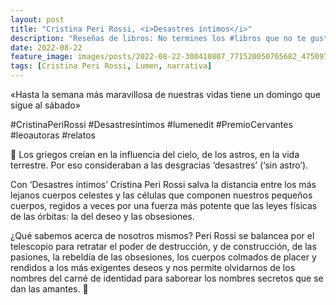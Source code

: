 ```yaml
---
layout: post
title: "Cristina Peri Rossi, <i>Desastres íntimos</i>"
description: "Reseñas de libros: No termines los #libros que no te gustan. I els #llibres que t'agraden llegeix-los tants cops com calgui."
date: 2022-08-22
feature_image: images/posts/2022-08-22-300410807_771520050765682_4750970405995884742_n_18218319427159990.webp
tags: [Cristina Peri Rossi, Lumen, narrativa]
---
```


«Hasta la semana más maravillosa de nuestras vidas tiene un domingo que sigue al sábado»
<!--more-->

#CristinaPeriRossi #Desastresíntimos #lumenedit
 #PremioCervantes #leoautoras #relatos

💫 Los griegos creían en la influencia del cielo, de los astros, en la vida terrestre. Por eso consideraban a las desgracias ‘desastres’ (‘sin astro’). 

Con ‘Desastres íntimos’ Cristina Peri Rossi salva la distancia entre los más lejanos cuerpos celestes y las células que componen nuestros pequeños cuerpos, regidos a veces por una fuerza más potente que las leyes físicas de las órbitas: la del deseo y las obsesiones. 

¿Qué sabemos acerca de nosotros mismos? Peri Rossi se balancea por el telescopio para retratar el poder de destrucción, y de construcción, de las pasiones, la rebeldía de las obsesiones, los cuerpos colmados de placer y rendidos a los más exigentes deseos y nos permite olvidarnos de los nombres del carné de identidad para saborear los nombres secretos que se dan las amantes. 💫
